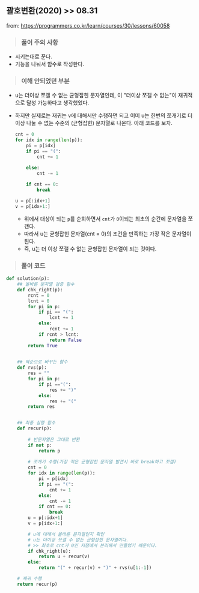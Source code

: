 ## 괄호변환(2020)   >> 08.31

from: https://programmers.co.kr/learn/courses/30/lessons/60058



> ### 풀이 주의 사항

* 시키는대로 푼다.
* 기능을 나눠서 함수로 작성한다.





> ### 이해 안되었던 부분

* u는 더이상 쪼갤 수 없는 균형잡힌 문자열인데, 이 "더이상 쪼갤 수 없는"이 재귀적으로 달성 가능하다고 생각했었다.

* 하지만 실제로는 재귀는 v에 대해서만 수행하면 되고 이미 u는 한번의 쪼개기로 더이상 나눌 수 없는 수준의 (균형잡힌) 문자열로 나온다. 아래 코드를 보자.

  ```python
  cnt = 0
  for idx in range(len(p)):
      pi = p[idx]
      if pi == "(":
          cnt += 1
  
      else:
          cnt -= 1
          
      if cnt == 0:
          break
  
  u = p[:idx+1]
  v = p[idx+1:]
  ```

  * 위에서 대상이 되는 `p`를 순회하면서 `cnt`가 `0`이되는 최초의 순간에 문자열을 쪼갠다.
  * 따라서 u는 균형잡힌 문자열(cnt = 0)의 조건을 만족하는 가장 작은 문자열이 된다. 
  * 즉, u는 더 이상 쪼갤 수 없는 균형잡힌 문자열이 되는 것이다.

  

> ### 풀이 코드

```python
def solution(p):
    ## 올바른 문자열 검증 함수
    def chk_right(p):
        rcnt = 0
        lcnt = 0
        for pi in p:
            if pi == "(":
                lcnt += 1
            else:
                rcnt += 1
            if rcnt > lcnt:
                return False
        return True

   
	## 역순으로 바꾸는 함수
    def rvs(p):
        res = ""
        for pi in p:
            if pi =="(":
                res += ")"
            else:
                res += "("
        return res


    ## 최종 실행 함수
    def recur(p):
        
        # 빈문자열은 그대로 반환
        if not p:
            return p
        
        # 쪼개기 수행(가장 작은 균형잡힌 문자열 발견시 바로 break하고 쪼갬)
        cnt = 0
        for idx in range(len(p)):
            pi = p[idx]
            if pi == "(":
                cnt += 1
            else:
                cnt -= 1
            if cnt == 0:
                break
        u = p[:idx+1]
        v = p[idx+1:]

        # u에 대해서 올바른 문자열인지 확인
        # u는 더이상 쪼갤 수 없는 균형잡힌 문자열이다.
        # >> 최초로 cnt가 0인 지점에서 분리해서 만들었기 때문이다.
        if chk_right(u):
            return u + recur(v)
        else:
            return "(" + recur(v) + ")" + rvs(u[1:-1])

    # 재귀 수행
    return recur(p)
```

